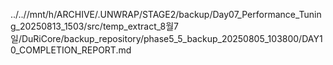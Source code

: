 ../..//mnt/h/ARCHIVE/.UNWRAP/STAGE2/backup/Day07_Performance_Tuning_20250813_1503/src/temp_extract_8월7일/DuRiCore/backup_repository/phase5_5_backup_20250805_103800/DAY10_COMPLETION_REPORT.md